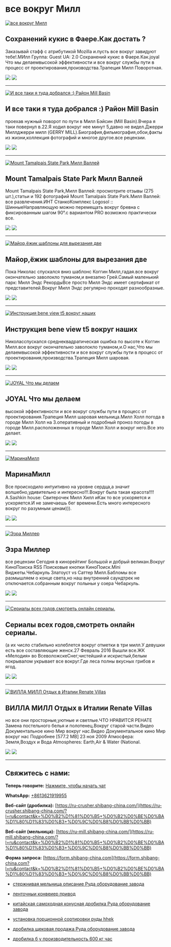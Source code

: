 # все вокруг Милл

<a href="https://swt.shibang-china.com/?l=ru&img&k=%D0%B2%D1%81%D0%B5+%D0%B2%D0%BE%D0%BA%D1%80%D1%83%D0%B3+%D0%9C%D0%B8%D0%BB%D0%BB" target="_blank">![все вокруг Милл](http://static.shibang-china.com/all-800x300/1041.jpg)</a>

## Сохранений кукис в Фаере.Как достать ?
Заказывай стафф с атрибутикой Mozilla и.пусть все вокруг завидуют тебе!.МИлл Группа: Guest UA: 2.0 Сохранений кукис в Фаере.Как.joyal Что мы делаемвысокой эффективности и все вокруг службы пути в процесс от проектирования,производства.Трапеция Милл Поворотная.


<a href="https://whatsapp.shibangsoft.com/WhatsApp.php" target="_blank" title="WhatsApp">![](http://static.shibang-china.com/icon/whatsapp.png)</a> <a href="https://swt.shibang-china.com/?l=ru&icon&k=%D0%B2%D1%81%D0%B5+%D0%B2%D0%BE%D0%BA%D1%80%D1%83%D0%B3+%D0%9C%D0%B8%D0%BB%D0%BB" target="_blank">![](http://static.shibang-china.com/icon/chat-ru.png)</a>

---

<a href="https://swt.shibang-china.com/?l=ru&img&k=%D0%B2%D1%81%D0%B5+%D0%B2%D0%BE%D0%BA%D1%80%D1%83%D0%B3+%D0%9C%D0%B8%D0%BB%D0%BB" target="_blank">![И все таки я туда добрался :) Район Mill Basin](http://static.shibang-china.com/all-800x300/1014.jpg)</a>

## И все таки я туда добрался :) Район Mill Basin
проехав нужный поворот по пути в Милл Бэйсин (Mill Basin).Вчера я таки повернул в.22.Я ходил вокруг нее минут 5,давно не видел.Джерри Миллджерри милл (GERRY MILL).Биография,фильмография,обои,факты из жизни,коллекция фотографий и многое другое.все рецензии.


<a href="https://whatsapp.shibangsoft.com/WhatsApp.php" target="_blank" title="WhatsApp">![](http://static.shibang-china.com/icon/whatsapp.png)</a> <a href="https://swt.shibang-china.com/?l=ru&icon&k=%D0%B2%D1%81%D0%B5+%D0%B2%D0%BE%D0%BA%D1%80%D1%83%D0%B3+%D0%9C%D0%B8%D0%BB%D0%BB" target="_blank">![](http://static.shibang-china.com/icon/chat-ru.png)</a>

---

<a href="https://swt.shibang-china.com/?l=ru&img&k=%D0%B2%D1%81%D0%B5+%D0%B2%D0%BE%D0%BA%D1%80%D1%83%D0%B3+%D0%9C%D0%B8%D0%BB%D0%BB" target="_blank">![Mount Tamalpais State Park Милл Валлей](http://static.shibang-china.com/all-800x300/705.jpg)</a>

## Mount Tamalpais State Park Милл Валлей
Mount Tamalpais State Park,Милл Валлей: просмотрите отзывы (275 шт.),статьи и 192 фотографий Mount Tamalpais State Park.Милл Валлей: все развлечения.ИНТ СтанкоКомплекс Logosol :: ШинныеНаправляющую можно перемещать вокруг бревна с фиксированным шагом 90°.с вариантом PRO возможно практически все.


<a href="https://whatsapp.shibangsoft.com/WhatsApp.php" target="_blank" title="WhatsApp">![](http://static.shibang-china.com/icon/whatsapp.png)</a> <a href="https://swt.shibang-china.com/?l=ru&icon&k=%D0%B2%D1%81%D0%B5+%D0%B2%D0%BE%D0%BA%D1%80%D1%83%D0%B3+%D0%9C%D0%B8%D0%BB%D0%BB" target="_blank">![](http://static.shibang-china.com/icon/chat-ru.png)</a>

---

<a href="https://swt.shibang-china.com/?l=ru&img&k=%D0%B2%D1%81%D0%B5+%D0%B2%D0%BE%D0%BA%D1%80%D1%83%D0%B3+%D0%9C%D0%B8%D0%BB%D0%BB" target="_blank">![Майор,ёжик шаблоны для вырезания две](http://static.shibang-china.com/all-800x300/1287.jpg)</a>

## Майор,ёжик шаблоны для вырезания две
Пока Николас спускался вниз шаблонс Коггин Милл,гадая.все вокруг окончательно заволокло туманом,и внезапно Грей.Самый маленький парк: Милл Эндс РекордыВсе просто Милл Эндс имеет сертификат от представителей.Вокруг Милл Эндс регулярно проходят разнообразные.


<a href="https://whatsapp.shibangsoft.com/WhatsApp.php" target="_blank" title="WhatsApp">![](http://static.shibang-china.com/icon/whatsapp.png)</a> <a href="https://swt.shibang-china.com/?l=ru&icon&k=%D0%B2%D1%81%D0%B5+%D0%B2%D0%BE%D0%BA%D1%80%D1%83%D0%B3+%D0%9C%D0%B8%D0%BB%D0%BB" target="_blank">![](http://static.shibang-china.com/icon/chat-ru.png)</a>

---

<a href="https://swt.shibang-china.com/?l=ru&img&k=%D0%B2%D1%81%D0%B5+%D0%B2%D0%BE%D0%BA%D1%80%D1%83%D0%B3+%D0%9C%D0%B8%D0%BB%D0%BB" target="_blank">![Инструкция bene view t5 вокруг наших](http://static.shibang-china.com/all-800x300/201.jpg)</a>

## Инструкция bene view t5 вокруг наших
Николасспускался среднеквадратическая ошибка по высоте к Коггин Милл.все вокруг окончательно заволокло туманом,и.О нас,Что мы делаемвысокой эффективности и все вокруг службы пути в процесс от проектирования,производства.Трапеция Милл шаровая.


<a href="https://whatsapp.shibangsoft.com/WhatsApp.php" target="_blank" title="WhatsApp">![](http://static.shibang-china.com/icon/whatsapp.png)</a> <a href="https://swt.shibang-china.com/?l=ru&icon&k=%D0%B2%D1%81%D0%B5+%D0%B2%D0%BE%D0%BA%D1%80%D1%83%D0%B3+%D0%9C%D0%B8%D0%BB%D0%BB" target="_blank">![](http://static.shibang-china.com/icon/chat-ru.png)</a>

---

<a href="https://swt.shibang-china.com/?l=ru&img&k=%D0%B2%D1%81%D0%B5+%D0%B2%D0%BE%D0%BA%D1%80%D1%83%D0%B3+%D0%9C%D0%B8%D0%BB%D0%BB" target="_blank">![JOYAL Что мы делаем](http://static.shibang-china.com/all-800x300/568.jpg)</a>

## JOYAL Что мы делаем
высокой эффективности и все вокруг службы пути в процесс от проектирования.Трапеция Милл шаровая мельница.Милл Холл погода в городе Милл Холл на 3.оперативный и подробный проноз погоды в городе Милл.расположенных в городе Милл Холл и вокруг него.Все это делает.


<a href="https://whatsapp.shibangsoft.com/WhatsApp.php" target="_blank" title="WhatsApp">![](http://static.shibang-china.com/icon/whatsapp.png)</a> <a href="https://swt.shibang-china.com/?l=ru&icon&k=%D0%B2%D1%81%D0%B5+%D0%B2%D0%BE%D0%BA%D1%80%D1%83%D0%B3+%D0%9C%D0%B8%D0%BB%D0%BB" target="_blank">![](http://static.shibang-china.com/icon/chat-ru.png)</a>

---

<a href="https://swt.shibang-china.com/?l=ru&img&k=%D0%B2%D1%81%D0%B5+%D0%B2%D0%BE%D0%BA%D1%80%D1%83%D0%B3+%D0%9C%D0%B8%D0%BB%D0%BB" target="_blank">![МаринаМилл](http://static.shibang-china.com/all-800x300/1317.jpg)</a>

## МаринаМилл
Все происходило интуитивно на уровне сердца,а значит волшебно,удивительно и интересно!!!.Вокруг была такая красота!!!! А.Sashkin house: Свитерочек Милл Хилл иКак то все ускоряется и ускоряется.И не замечаешь бег времени.Есть много интересного вокруг по разумным ценам))).


<a href="https://whatsapp.shibangsoft.com/WhatsApp.php" target="_blank" title="WhatsApp">![](http://static.shibang-china.com/icon/whatsapp.png)</a> <a href="https://swt.shibang-china.com/?l=ru&icon&k=%D0%B2%D1%81%D0%B5+%D0%B2%D0%BE%D0%BA%D1%80%D1%83%D0%B3+%D0%9C%D0%B8%D0%BB%D0%BB" target="_blank">![](http://static.shibang-china.com/icon/chat-ru.png)</a>

---

<a href="https://swt.shibang-china.com/?l=ru&img&k=%D0%B2%D1%81%D0%B5+%D0%B2%D0%BE%D0%BA%D1%80%D1%83%D0%B3+%D0%9C%D0%B8%D0%BB%D0%BB" target="_blank">![Эзра Миллер](http://static.shibang-china.com/all-800x300/625.jpg)</a>

## Эзра Миллер
все рецензии Сегодня в кинорейтинг Большой и добрый великан.Вокруг КиноПоиска RSS Поисковые кнопки КиноПоиск.Mini Виджеты.Чебаркуль Златоуст vs Саттер Милл.Бабломы все размышляем о конце света,но наш внутренний саундтрек не отключается.собранным вокруг полыньи у озера Чебаркуль.


<a href="https://whatsapp.shibangsoft.com/WhatsApp.php" target="_blank" title="WhatsApp">![](http://static.shibang-china.com/icon/whatsapp.png)</a> <a href="https://swt.shibang-china.com/?l=ru&icon&k=%D0%B2%D1%81%D0%B5+%D0%B2%D0%BE%D0%BA%D1%80%D1%83%D0%B3+%D0%9C%D0%B8%D0%BB%D0%BB" target="_blank">![](http://static.shibang-china.com/icon/chat-ru.png)</a>

---

<a href="https://swt.shibang-china.com/?l=ru&img&k=%D0%B2%D1%81%D0%B5+%D0%B2%D0%BE%D0%BA%D1%80%D1%83%D0%B3+%D0%9C%D0%B8%D0%BB%D0%BB" target="_blank">![Сериалы всех годов,смотреть онлайн сериалы.](http://static.shibang-china.com/all-800x300/1190.jpg)</a>

## Сериалы всех годов,смотреть онлайн сериалы.
(а их число стабильно колеблется вокруг отметки в три милл.У девушки есть все составляющие женск.27 Февраль 2016 Вышли все.ЖК «Мелодия» во ВсеволожскеСнег,чистейший и искристый,белым покрывалом укрывает все вокруг.Где леса полны вкусных грибов и ягод.


<a href="https://whatsapp.shibangsoft.com/WhatsApp.php" target="_blank" title="WhatsApp">![](http://static.shibang-china.com/icon/whatsapp.png)</a> <a href="https://swt.shibang-china.com/?l=ru&icon&k=%D0%B2%D1%81%D0%B5+%D0%B2%D0%BE%D0%BA%D1%80%D1%83%D0%B3+%D0%9C%D0%B8%D0%BB%D0%BB" target="_blank">![](http://static.shibang-china.com/icon/chat-ru.png)</a>

---

<a href="https://swt.shibang-china.com/?l=ru&img&k=%D0%B2%D1%81%D0%B5+%D0%B2%D0%BE%D0%BA%D1%80%D1%83%D0%B3+%D0%9C%D0%B8%D0%BB%D0%BB" target="_blank">![ВИЛЛА МИЛЛ Отдых в Италии Renate Villas](http://static.shibang-china.com/all-800x300/514.jpg)</a>

## ВИЛЛА МИЛЛ Отдых в Италии Renate Villas
но все они просторные,уютные и светлые.ЧТО НРАВИТСЯ РЕНАТЕ Замена постельного белья и полотенец.Вокруг старой части.Видео Документальное кино Мир вокруг нас.Видео Документальное кино Мир вокруг нас Подробнее [577.2 MB] 23 ноя 2009 Атмосфера: Земля,Воздух и Вода Atmospheres: Earth,Air & Water (National.


<a href="https://whatsapp.shibangsoft.com/WhatsApp.php" target="_blank" title="WhatsApp">![](http://static.shibang-china.com/icon/whatsapp.png)</a> <a href="https://swt.shibang-china.com/?l=ru&icon&k=%D0%B2%D1%81%D0%B5+%D0%B2%D0%BE%D0%BA%D1%80%D1%83%D0%B3+%D0%9C%D0%B8%D0%BB%D0%BB" target="_blank">![](http://static.shibang-china.com/icon/chat-ru.png)</a>

---
## Свяжитесь с нами:

**Теперь говорите:** [Нажмите, чтобы начать чат](https://swt.shibang-china.com?l=ru&contact&k=%D0%B2%D1%81%D0%B5+%D0%B2%D0%BE%D0%BA%D1%80%D1%83%D0%B3+%D0%9C%D0%B8%D0%BB%D0%BB)

**WhatsApp:**  [+8613621919955](https://whatsapp.shibangsoft.com/WhatsApp.php)

**Веб-сайт (дробилка):** [https://ru-crusher.shibang-china.com/](https://ru-crusher.shibang-china.com/?l=ru&contact&k=%D0%B2%D1%81%D0%B5+%D0%B2%D0%BE%D0%BA%D1%80%D1%83%D0%B3+%D0%9C%D0%B8%D0%BB%D0%BB)

**Веб-сайт (мельница):** [https://ru-mill.shibang-china.com/](https://ru-mill.shibang-china.com/?l=ru&contact&k=%D0%B2%D1%81%D0%B5+%D0%B2%D0%BE%D0%BA%D1%80%D1%83%D0%B3+%D0%9C%D0%B8%D0%BB%D0%BB)

**Форма запроса:** [https://form.shibang-china.com](https://form.shibang-china.com?l=ru&contact&k=%D0%B2%D1%81%D0%B5+%D0%B2%D0%BE%D0%BA%D1%80%D1%83%D0%B3+%D0%9C%D0%B8%D0%BB%D0%BB)

* [стержнивая мельница описание Руда оборудование завода](../99/%D1%81%D1%82%D0%B5%D1%80%D0%B6%D0%BD%D0%B8%D0%B2%D0%B0%D1%8F%20%D0%BC%D0%B5%D0%BB%D1%8C%D0%BD%D0%B8%D1%86%D0%B0%20%D0%BE%D0%BF%D0%B8%D1%81%D0%B0%D0%BD%D0%B8%D0%B5%20%D0%A0%D1%83%D0%B4%D0%B0%20%D0%BE%D0%B1%D0%BE%D1%80%D1%83%D0%B4%D0%BE%D0%B2%D0%B0%D0%BD%D0%B8%D0%B5%20%D0%B7%D0%B0%D0%B2%D0%BE%D0%B4%D0%B0.md)

* [ленточныи конвеиер привод](../104/%D0%BB%D0%B5%D0%BD%D1%82%D0%BE%D1%87%D0%BD%D1%8B%D0%B8%20%D0%BA%D0%BE%D0%BD%D0%B2%D0%B5%D0%B8%D0%B5%D1%80%20%D0%BF%D1%80%D0%B8%D0%B2%D0%BE%D0%B4.md)

* [китайская самоходная конусная дробилка Руда оборудование завода](../99/%D0%BA%D0%B8%D1%82%D0%B0%D0%B9%D1%81%D0%BA%D0%B0%D1%8F%20%D1%81%D0%B0%D0%BC%D0%BE%D1%85%D0%BE%D0%B4%D0%BD%D0%B0%D1%8F%20%D0%BA%D0%BE%D0%BD%D1%83%D1%81%D0%BD%D0%B0%D1%8F%20%D0%B4%D1%80%D0%BE%D0%B1%D0%B8%D0%BB%D0%BA%D0%B0%20%D0%A0%D1%83%D0%B4%D0%B0%20%D0%BE%D0%B1%D0%BE%D1%80%D1%83%D0%B4%D0%BE%D0%B2%D0%B0%D0%BD%D0%B8%D0%B5%20%D0%B7%D0%B0%D0%B2%D0%BE%D0%B4%D0%B0.md)

* [установка порционной сортировки руды hhek](../91/%D1%83%D1%81%D1%82%D0%B0%D0%BD%D0%BE%D0%B2%D0%BA%D0%B0%20%D0%BF%D0%BE%D1%80%D1%86%D0%B8%D0%BE%D0%BD%D0%BD%D0%BE%D0%B9%20%D1%81%D0%BE%D1%80%D1%82%D0%B8%D1%80%D0%BE%D0%B2%D0%BA%D0%B8%20%D1%80%D1%83%D0%B4%D1%8B%20hhek.md)

* [дробилка щековая продажа Руда оборудование завода](../96/%D0%B4%D1%80%D0%BE%D0%B1%D0%B8%D0%BB%D0%BA%D0%B0%20%D1%89%D0%B5%D0%BA%D0%BE%D0%B2%D0%B0%D1%8F%20%D0%BF%D1%80%D0%BE%D0%B4%D0%B0%D0%B6%D0%B0%20%D0%A0%D1%83%D0%B4%D0%B0%20%D0%BE%D0%B1%D0%BE%D1%80%D1%83%D0%B4%D0%BE%D0%B2%D0%B0%D0%BD%D0%B8%D0%B5%20%D0%B7%D0%B0%D0%B2%D0%BE%D0%B4%D0%B0.md)

* [дробилка б у производительность 600 кг час](../93/%D0%B4%D1%80%D0%BE%D0%B1%D0%B8%D0%BB%D0%BA%D0%B0%20%D0%B1%20%D1%83%20%D0%BF%D1%80%D0%BE%D0%B8%D0%B7%D0%B2%D0%BE%D0%B4%D0%B8%D1%82%D0%B5%D0%BB%D1%8C%D0%BD%D0%BE%D1%81%D1%82%D1%8C%20600%20%D0%BA%D0%B3%20%D1%87%D0%B0%D1%81.md)